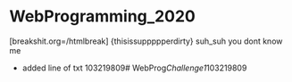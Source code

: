 # WebProgramming_2020
[breakshit.org=/htmlbreak]
{thisissuppppperdirty}
suh_suh
you dont know me
- added line of txt 103219809#   W e b P r o g _ C h a l l e n g e 1 _ 1 0 3 2 1 9 8 0 9  
 